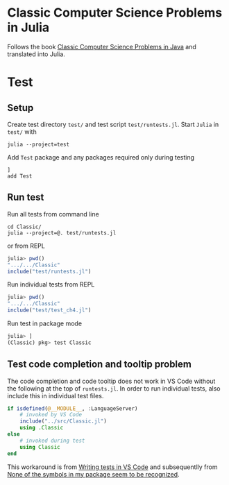 # Classic Computer Science Problems in Julia
Follows the book [Classic Computer Science Problems in Java](https://livebook.manning.com/book/classic-computer-science-problems-in-java) and translated into Julia.

# Test
## Setup
Create test directory `test/` and test script `test/runtests.jl`.  Start `Julia` in `test/` with
```
julia --project=test
```
Add `Test` package and any packages required only during testing
```
]
add Test
```
## Run test
Run all tests from command line
```
cd Classic/
julia --project=@. test/runtests.jl
```
or from REPL
```julia
julia> pwd()
".../.../Classic"
include("test/runtests.jl")
```
Run individual tests from REPL
```julia
julia> pwd()
".../.../Classic"
include("test/test_ch4.jl")
```
Run test in package mode
```julia
julia> ]
(Classic) pkg> test Classic
```
## Test code completion and tooltip problem
The code completion and code tooltip does not work in VS Code without
the following at the top of `runtests.jl`.  In order to run individual
tests, also include this in individual test files.
```julia
if isdefined(@__MODULE__, :LanguageServer)
    # invoked by VS Code
    include("../src/Classic.jl")
    using .Classic
else
    # invoked during test
    using Classic
end
```
This workaround is from [Writing tests in VS Code](https://discourse.julialang.org/t/writing-tests-in-vs-code-workflow-autocomplete-and-tooltips/57488) and subsequentlly from [None of the symbols in my package seem to be recognized](https://github.com/julia-vscode/julia-vscode/issues/800).